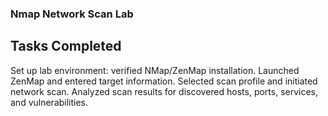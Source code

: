 ### Nmap Network Scan Lab

## Tasks Completed
Set up lab environment: verified NMap/ZenMap installation.
Launched ZenMap and entered target information.
Selected scan profile and initiated network scan.
Analyzed scan results for discovered hosts, ports, services, and vulnerabilities.
